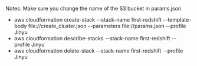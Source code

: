 Notes:
Make sure you change the name of the S3 bucket in params.json

* aws cloudformation create-stack --stack-name first-redshift --template-body file://create_cluster.json --parameters file://params.json --profile Jinyu
* aws cloudformation describe-stacks --stack-name first-redshift --profile Jinyu
* aws cloudformation delete-stack --stack-name first-redshift --profile Jinyu
